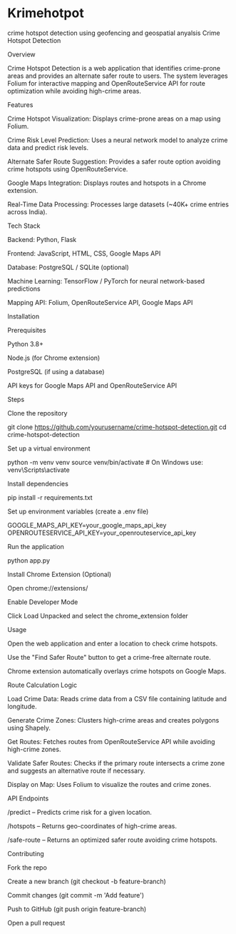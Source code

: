 # Krimehotpot
crime hotspot detection using geofencing and geospatial anyalsis
Crime Hotspot Detection

Overview

Crime Hotspot Detection is a web application that identifies crime-prone areas and provides an alternate safer route to users. The system leverages Folium for interactive mapping and OpenRouteService API for route optimization while avoiding high-crime areas.

Features

Crime Hotspot Visualization: Displays crime-prone areas on a map using Folium.

Crime Risk Level Prediction: Uses a neural network model to analyze crime data and predict risk levels.

Alternate Safer Route Suggestion: Provides a safer route option avoiding crime hotspots using OpenRouteService.

Google Maps Integration: Displays routes and hotspots in a Chrome extension.

Real-Time Data Processing: Processes large datasets (~40K+ crime entries across India).

Tech Stack

Backend: Python, Flask

Frontend: JavaScript, HTML, CSS, Google Maps API

Database: PostgreSQL / SQLite (optional)

Machine Learning: TensorFlow / PyTorch for neural network-based predictions

Mapping API: Folium, OpenRouteService API, Google Maps API

Installation

Prerequisites

Python 3.8+

Node.js (for Chrome extension)

PostgreSQL (if using a database)

API keys for Google Maps API and OpenRouteService API

Steps

Clone the repository

git clone https://github.com/yourusername/crime-hotspot-detection.git
cd crime-hotspot-detection

Set up a virtual environment

python -m venv venv
source venv/bin/activate  # On Windows use: venv\Scripts\activate

Install dependencies

pip install -r requirements.txt

Set up environment variables (create a .env file)

GOOGLE_MAPS_API_KEY=your_google_maps_api_key
OPENROUTESERVICE_API_KEY=your_openrouteservice_api_key

Run the application

python app.py

Install Chrome Extension (Optional)

Open chrome://extensions/

Enable Developer Mode

Click Load Unpacked and select the chrome_extension folder

Usage

Open the web application and enter a location to check crime hotspots.

Use the "Find Safer Route" button to get a crime-free alternate route.

Chrome extension automatically overlays crime hotspots on Google Maps.

Route Calculation Logic

Load Crime Data: Reads crime data from a CSV file containing latitude and longitude.

Generate Crime Zones: Clusters high-crime areas and creates polygons using Shapely.

Get Routes: Fetches routes from OpenRouteService API while avoiding high-crime zones.

Validate Safer Routes: Checks if the primary route intersects a crime zone and suggests an alternative route if necessary.

Display on Map: Uses Folium to visualize the routes and crime zones.

API Endpoints

/predict – Predicts crime risk for a given location.

/hotspots – Returns geo-coordinates of high-crime areas.

/safe-route – Returns an optimized safer route avoiding crime hotspots.

Contributing

Fork the repo

Create a new branch (git checkout -b feature-branch)

Commit changes (git commit -m 'Add feature')

Push to GitHub (git push origin feature-branch)

Open a pull request

